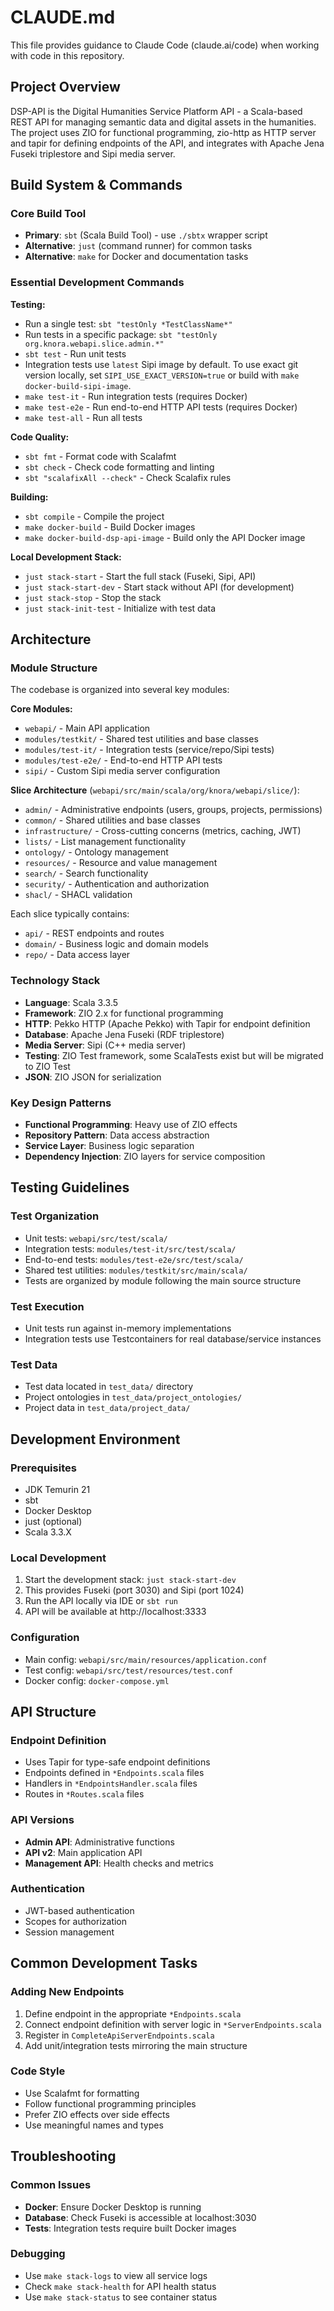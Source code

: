 # CLAUDE.md

This file provides guidance to Claude Code (claude.ai/code) when working with code in this repository.

## Project Overview

DSP-API is the Digital Humanities Service Platform API - a Scala-based REST API for managing semantic data and digital assets in the humanities. 
The project uses ZIO for functional programming, zio-http as HTTP server and tapir for defining endpoints of the API, and integrates with Apache Jena Fuseki triplestore and Sipi media server.

## Build System & Commands

### Core Build Tool
- **Primary**: `sbt` (Scala Build Tool) - use `./sbtx` wrapper script
- **Alternative**: `just` (command runner) for common tasks
- **Alternative**: `make` for Docker and documentation tasks

### Essential Development Commands

**Testing:**
- Run a single test: `sbt "testOnly *TestClassName*"`
- Run tests in a specific package: `sbt "testOnly org.knora.webapi.slice.admin.*"`
- `sbt test` - Run unit tests
- Integration tests use `latest` Sipi image by default. To use exact git version locally, set `SIPI_USE_EXACT_VERSION=true` or build with `make docker-build-sipi-image`.
- `make test-it` - Run integration tests (requires Docker)
- `make test-e2e` - Run end-to-end HTTP API tests (requires Docker)
- `make test-all` - Run all tests

**Code Quality:**
- `sbt fmt` - Format code with Scalafmt
- `sbt check` - Check code formatting and linting
- `sbt "scalafixAll --check"` - Check Scalafix rules

**Building:**
- `sbt compile` - Compile the project
- `make docker-build` - Build Docker images
- `make docker-build-dsp-api-image` - Build only the API Docker image

**Local Development Stack:**
- `just stack-start` - Start the full stack (Fuseki, Sipi, API)
- `just stack-start-dev` - Start stack without API (for development)
- `just stack-stop` - Stop the stack
- `just stack-init-test` - Initialize with test data

## Architecture

### Module Structure
The codebase is organized into several key modules:

**Core Modules:**
- `webapi/` - Main API application
- `modules/testkit/` - Shared test utilities and base classes
- `modules/test-it/` - Integration tests (service/repo/Sipi tests)
- `modules/test-e2e/` - End-to-end HTTP API tests
- `sipi/` - Custom Sipi media server configuration

**Slice Architecture** (`webapi/src/main/scala/org/knora/webapi/slice/`):
- `admin/` - Administrative endpoints (users, groups, projects, permissions)
- `common/` - Shared utilities and base classes
- `infrastructure/` - Cross-cutting concerns (metrics, caching, JWT)
- `lists/` - List management functionality
- `ontology/` - Ontology management
- `resources/` - Resource and value management
- `search/` - Search functionality
- `security/` - Authentication and authorization
- `shacl/` - SHACL validation

Each slice typically contains:
- `api/` - REST endpoints and routes
- `domain/` - Business logic and domain models
- `repo/` - Data access layer

### Technology Stack
- **Language**: Scala 3.3.5
- **Framework**: ZIO 2.x for functional programming
- **HTTP**: Pekko HTTP (Apache Pekko) with Tapir for endpoint definition
- **Database**: Apache Jena Fuseki (RDF triplestore)
- **Media Server**: Sipi (C++ media server)
- **Testing**: ZIO Test framework, some ScalaTests exist but will be migrated to ZIO Test
- **JSON**: ZIO JSON for serialization

### Key Design Patterns
- **Functional Programming**: Heavy use of ZIO effects
- **Repository Pattern**: Data access abstraction
- **Service Layer**: Business logic separation
- **Dependency Injection**: ZIO layers for service composition

## Testing Guidelines

### Test Organization
- Unit tests: `webapi/src/test/scala/`
- Integration tests: `modules/test-it/src/test/scala/`
- End-to-end tests: `modules/test-e2e/src/test/scala/`
- Shared test utilities: `modules/testkit/src/main/scala/`
- Tests are organized by module following the main source structure

### Test Execution
- Unit tests run against in-memory implementations
- Integration tests use Testcontainers for real database/service instances

### Test Data
- Test data located in `test_data/` directory
- Project ontologies in `test_data/project_ontologies/`
- Project data in `test_data/project_data/`

## Development Environment

### Prerequisites
- JDK Temurin 21
- sbt
- Docker Desktop
- just (optional)
- Scala 3.3.X

### Local Development
1. Start the development stack: `just stack-start-dev`
2. This provides Fuseki (port 3030) and Sipi (port 1024)
3. Run the API locally via IDE or `sbt run`
4. API will be available at http://localhost:3333

### Configuration
- Main config: `webapi/src/main/resources/application.conf`
- Test config: `webapi/src/test/resources/test.conf`
- Docker config: `docker-compose.yml`

## API Structure

### Endpoint Definition
- Uses Tapir for type-safe endpoint definitions
- Endpoints defined in `*Endpoints.scala` files
- Handlers in `*EndpointsHandler.scala` files
- Routes in `*Routes.scala` files

### API Versions
- **Admin API**: Administrative functions
- **API v2**: Main application API
- **Management API**: Health checks and metrics

### Authentication
- JWT-based authentication
- Scopes for authorization
- Session management

## Common Development Tasks

### Adding New Endpoints
1. Define endpoint in the appropriate `*Endpoints.scala`
2. Connect endpoint definition with server logic in `*ServerEndpoints.scala`
3. Register in `CompleteApiServerEndpoints.scala`
4. Add unit/integration tests mirroring the main structure

### Code Style
- Use Scalafmt for formatting
- Follow functional programming principles
- Prefer ZIO effects over side effects
- Use meaningful names and types

## Troubleshooting

### Common Issues
- **Docker**: Ensure Docker Desktop is running
- **Database**: Check Fuseki is accessible at localhost:3030
- **Tests**: Integration tests require built Docker images

### Debugging
- Use `make stack-logs` to view all service logs
- Check `make stack-health` for API health status
- Use `make stack-status` to see container status
